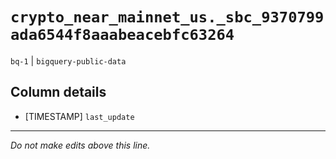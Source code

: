 # `crypto_near_mainnet_us._sbc_9370799ada6544f8aaabeacebfc63264`
`bq-1` | `bigquery-public-data`

## Column details
* [TIMESTAMP] `last_update`

-------------------------------------------------------------------------------
*Do not make edits above this line.*
